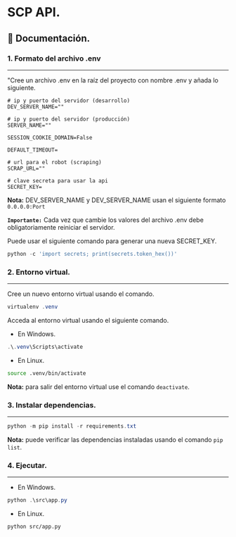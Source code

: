 # **SCP API.**

## 📘 **Documentación.**

### **1. Formato del archivo .env**

---

"Cree un archivo .env en la raíz del proyecto con nombre .env y añada lo siguiente.

```.env
# ip y puerto del servidor (desarrollo) 
DEV_SERVER_NAME=""

# ip y puerto del servidor (producción) 
SERVER_NAME=""

SESSION_COOKIE_DOMAIN=False

DEFAULT_TIMEOUT=

# url para el robot (scraping)
SCRAP_URL=""

# clave secreta para usar la api
SECRET_KEY=
```

**Nota:** DEV_SERVER_NAME y DEV_SERVER_NAME usan el siguiente formato `0.0.0.0:Port`

**`Importante:`** Cada vez que cambie los valores del archivo .env debe obligatoriamente reiniciar el servidor.

Puede usar el siguiente comando para generar una nueva SECRET_KEY.

```powershell
python -c 'import secrets; print(secrets.token_hex())'
```

### **2. Entorno virtual.**

---

Cree un nuevo entorno virtual usando el comando.

```powershell
virtualenv .venv
```

Acceda al entorno virtual usando el siguiente comando.

- En Windows.

```powershell
.\.venv\Scripts\activate
```

- En Linux.

```bash
source .venv/bin/activate
```

**Nota:** para salir del entorno virtual use el comando `deactivate`.

### **3. Instalar dependencias.**

---

```powershell
python -m pip install -r requirements.txt
```

**Nota:** puede verificar las dependencias instaladas usando el comando `pip list`.

### **4. Ejecutar.**

---

- En Windows.

```powershell
python .\src\app.py
```

- En Linux.

```bash
python src/app.py
```
